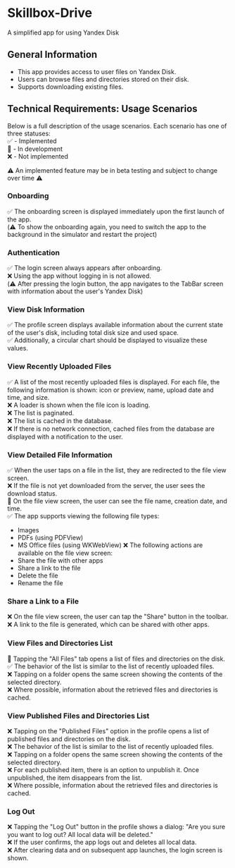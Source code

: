# Skillbox-Drive
A simplified app for using Yandex Disk 

## General Information  
- This app provides access to user files on Yandex Disk.  
- Users can browse files and directories stored on their disk.  
- Supports downloading existing files.  

## Technical Requirements: Usage Scenarios 

Below is a full description of the usage scenarios. Each scenario has one of three statuses:  
✅ - Implemented  
🚧 - In development  
❌ - Not implemented

⚠️ An implemented feature may be in beta testing and subject to change over time ⚠️

### Onboarding  
✅ The onboarding screen is displayed immediately upon the first launch of the app.  
(⚠️ To show the onboarding again, you need to switch the app to the background in the simulator and restart the project)

### Authentication  
✅ The login screen always appears after onboarding.  
❌ Using the app without logging in is not allowed.  
(⚠️ After pressing the login button, the app navigates to the TabBar screen with information about the user's Yandex Disk)

### View Disk Information  
✅ The profile screen displays available information about the current state of the user's disk, including total disk size and used space.  
✅ Additionally, a circular chart should be displayed to visualize these values.

### View Recently Uploaded Files  
✅ A list of the most recently uploaded files is displayed. For each file, the following information is shown: icon or preview, name, upload date and time, and size.  
❌ A loader is shown when the file icon is loading.  
❌ The list is paginated.  
❌ The list is cached in the database.  
❌ If there is no network connection, cached files from the database are displayed with a notification to the user.

### View Detailed File Information  
✅ When the user taps on a file in the list, they are redirected to the file view screen.  
❌ If the file is not yet downloaded from the server, the user sees the download status.  
🚧 On the file view screen, the user can see the file name, creation date, and time.  
✅ The app supports viewing the following file types:  
  - Images  
  - PDFs (using PDFView)  
  - MS Office files (using WKWebView)
❌ The following actions are available on the file view screen:  
  - Share the file with other apps  
  - Share a link to the file  
  - Delete the file  
  - Rename the file  

### Share a Link to a File  
❌ On the file view screen, the user can tap the "Share" button in the toolbar.  
❌ A link to the file is generated, which can be shared with other apps.  

### View Files and Directories List  
🚧 Tapping the "All Files" tab opens a list of files and directories on the disk.  
✅ The behavior of the list is similar to the list of recently uploaded files.  
❌ Tapping on a folder opens the same screen showing the contents of the selected directory.  
❌ Where possible, information about the retrieved files and directories is cached.  

### View Published Files and Directories List  
❌ Tapping on the "Published Files" option in the profile opens a list of published files and directories on the disk.  
❌ The behavior of the list is similar to the list of recently uploaded files.  
❌ Tapping on a folder opens the same screen showing the contents of the selected directory.  
❌ For each published item, there is an option to unpublish it. Once unpublished, the item disappears from the list.  
❌ Where possible, information about the retrieved files and directories is cached.  

### Log Out  
❌ Tapping the "Log Out" button in the profile shows a dialog: "Are you sure you want to log out? All local data will be deleted."  
❌ If the user confirms, the app logs out and deletes all local data.  
❌ After clearing data and on subsequent app launches, the login screen is shown.  
